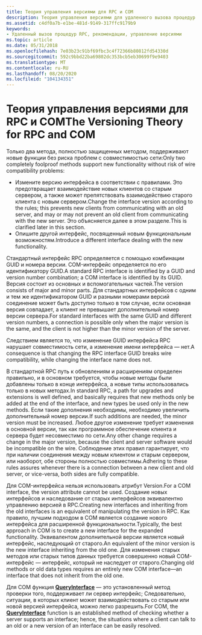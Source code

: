 ```yaml
---
title: Теория управления версиями для RPC и COM
description: Теория управления версиями для удаленного вызова процедур (RPC) и COM.
ms.assetid: c4df0a7b-e1be-481d-9149-317ffc9179b9
keywords:
- Удаленный вызов процедур RPC, рекомендации, управление версиями
ms.topic: article
ms.date: 05/31/2018
ms.openlocfilehash: 7e03b23c91bf69fbc3c4f72366b80812fd54330d
ms.sourcegitcommit: 592c9bbd22ba69802dc353bcb5eb30699f9e9403
ms.translationtype: MT
ms.contentlocale: ru-RU
ms.lasthandoff: 08/20/2020
ms.locfileid: "104134351"
---
```

# <a name="the-versioning-theory-for-rpc-and-com"></a><span data-ttu-id="11b6d-104">Теория управления версиями для RPC и COM</span><span class="sxs-lookup"><span data-stu-id="11b6d-104">The Versioning Theory for RPC and COM</span></span>

<span data-ttu-id="11b6d-105">Только два метода, полностью защищенных методом, поддерживают новые функции без риска проблем с совместимостью сети:</span><span class="sxs-lookup"><span data-stu-id="11b6d-105">Only two completely foolproof methods support new functionality without risk of wire compatibility problems:</span></span>

-   <span data-ttu-id="11b6d-106">Измените версию интерфейса в соответствии с правилами. Это предотвращает взаимодействие новых клиентов со старым сервером, а также может препятствовать взаимодействию старого клиента с новым сервером.</span><span class="sxs-lookup"><span data-stu-id="11b6d-106">Change the interface version according to the rules; this prevents new clients from communicating with an old server, and may or may not prevent an old client from communicating with the new server.</span></span> <span data-ttu-id="11b6d-107">Это объясняется далее в этом разделе.</span><span class="sxs-lookup"><span data-stu-id="11b6d-107">This is clarified later in this section.</span></span>
-   <span data-ttu-id="11b6d-108">Опишите другой интерфейс, посвященный новым функциональным возможностям.</span><span class="sxs-lookup"><span data-stu-id="11b6d-108">Introduce a different interface dealing with the new functionality.</span></span>

<span data-ttu-id="11b6d-109">Стандартный интерфейс RPC определяется с помощью комбинации GUID и номера версии. COM-интерфейс определяется по его идентификатору GUID.</span><span class="sxs-lookup"><span data-stu-id="11b6d-109">A standard RPC interface is identified by a GUID and version number combination; a COM interface is identified by its GUID.</span></span> <span data-ttu-id="11b6d-110">Версия состоит из основных и вспомогательных частей.</span><span class="sxs-lookup"><span data-stu-id="11b6d-110">The version consists of major and minor parts.</span></span> <span data-ttu-id="11b6d-111">Для стандартных интерфейсов с одним и тем же идентификатором GUID и разными номерами версий соединение может быть доступно только в том случае, если основная версия совпадает, а клиент не превышает дополнительный номер версии сервера.</span><span class="sxs-lookup"><span data-stu-id="11b6d-111">For standard interfaces with the same GUID and different version numbers, a connection is possible only when the major version is the same, and the client is not higher than the minor version of the server.</span></span>

<span data-ttu-id="11b6d-112">Следствием является то, что изменение GUID интерфейса RPC нарушает совместимость сети, а изменение имени интерфейса — нет.</span><span class="sxs-lookup"><span data-stu-id="11b6d-112">A consequence is that changing the RPC interface GUID breaks wire compatibility, while changing the interface name does not.</span></span>

<span data-ttu-id="11b6d-113">В стандартной RPC путь к обновлениям и расширениям определен правильно, и в основном требуется, чтобы новые методы были добавлены только в конце интерфейса, а новые типы использовались только в новых методах.</span><span class="sxs-lookup"><span data-stu-id="11b6d-113">In standard RPC, a path for upgrades and extensions is well defined, and basically requires that new methods only be added at the end of the interface, and new types be used only in the new methods.</span></span> <span data-ttu-id="11b6d-114">Если такие дополнения необходимы, необходимо увеличить дополнительный номер версии.</span><span class="sxs-lookup"><span data-stu-id="11b6d-114">If such additions are needed, the minor version must be increased.</span></span> <span data-ttu-id="11b6d-115">Любое другое изменение требует изменения в основной версии, так как программное обеспечение клиента и сервера будет несовместимо по сети.</span><span class="sxs-lookup"><span data-stu-id="11b6d-115">Any other change requires a change in the major version, because the client and server software would be incompatible on the wire.</span></span> <span data-ttu-id="11b6d-116">Соблюдение этих правил гарантирует, что при наличии соединения между новым клиентом и старым сервером, или наоборот, обе стороны полностью совместимы.</span><span class="sxs-lookup"><span data-stu-id="11b6d-116">Adhering to these rules assures whenever there is a connection between a new client and old server, or vice-versa, both sides are fully compatible.</span></span>

<span data-ttu-id="11b6d-117">Для COM-интерфейса нельзя использовать атрибут Version.</span><span class="sxs-lookup"><span data-stu-id="11b6d-117">For a COM interface, the version attribute cannot be used.</span></span> <span data-ttu-id="11b6d-118">Создание новых интерфейсов и наследование от старых интерфейсов эквивалентно управлению версией в RPC.</span><span class="sxs-lookup"><span data-stu-id="11b6d-118">Creating new interfaces and inheriting from the old interfaces is an equivalent of manipulating the version in RPC.</span></span> <span data-ttu-id="11b6d-119">Как правило, лучшим подходом в COM является создание нового интерфейса для расширенной функциональности.</span><span class="sxs-lookup"><span data-stu-id="11b6d-119">Typically, the best approach in COM is to create a new interface for the expanded functionality.</span></span> <span data-ttu-id="11b6d-120">Эквивалентом дополнительной версии является новый интерфейс, наследующий от старого.</span><span class="sxs-lookup"><span data-stu-id="11b6d-120">An equivalent of the minor version is the new interface inheriting from the old one.</span></span> <span data-ttu-id="11b6d-121">Для изменения старых методов или старых типов данных требуется совершенно новый COM-интерфейс — интерфейс, который не наследует от старого.</span><span class="sxs-lookup"><span data-stu-id="11b6d-121">Changing old methods or old data types requires an entirely new COM interface—an interface that does not inherit from the old one.</span></span>

<span data-ttu-id="11b6d-122">Для COM функция [**QueryInterface**](/windows/win32/api/unknwn/nf-unknwn-iunknown-queryinterface(q)) — это установленный метод проверки того, поддерживает ли сервер интерфейс; Следовательно, ситуации, в которых клиент может взаимодействовать со старым или новой версией интерфейса, можно легко разрешить.</span><span class="sxs-lookup"><span data-stu-id="11b6d-122">For COM, the [**QueryInterface**](/windows/win32/api/unknwn/nf-unknwn-iunknown-queryinterface(q)) function is an established method of checking whether a server supports an interface; hence, the situations where a client can talk to an old or a new version of an interface can be easily resolved.</span></span>

 

 